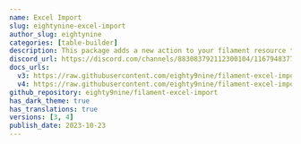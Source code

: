 ```yaml
---
name: Excel Import
slug: eightynine-excel-import
author_slug: eightynine
categories: [table-builder]
description: This package adds a new action to your filament resource table, allowing you to easily import data to your model from excel files.
discord_url: https://discord.com/channels/883083792112300104/1167948377330303123
docs_urls:
  v3: https://raw.githubusercontent.com/eighty9nine/filament-excel-import/3.x/README.md
  v4: https://raw.githubusercontent.com/eighty9nine/filament-excel-import/4.x/README.md
github_repository: eighty9nine/filament-excel-import
has_dark_theme: true
has_translations: true
versions: [3, 4]
publish_date: 2023-10-23
---
```

